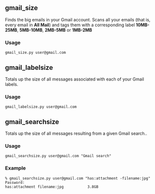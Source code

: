 gmail\_size
-----------

Finds the big emails in your Gmail account.  Scans all your emails (that is,
every email in **All Mail**) and tags them with a corresponding label
**10MB-25MB**, **5MB-10MB**, **2MB-5MB** or **1MB-2MB**

### Usage ###

    gmail_size.py user@gmail.com


gmail\_labelsize
----------------

Totals up the size of all messages associated with each of your Gmail labels.

### Usage ###

    gmail_labelsize.py user@gmail.com


gmail\_searchsize
-----------------

Totals up the size of all messages resulting from a given Gmail search..

### Usage ###

    gmail_searchsize.py user@gmail.com "Gmail search"

### Example ###

    % gmail_searchsize.py user@gmail.com "has:attachment -filename:jpg"
    Password: 
    has:attachment filename:jpg           3.8GB
